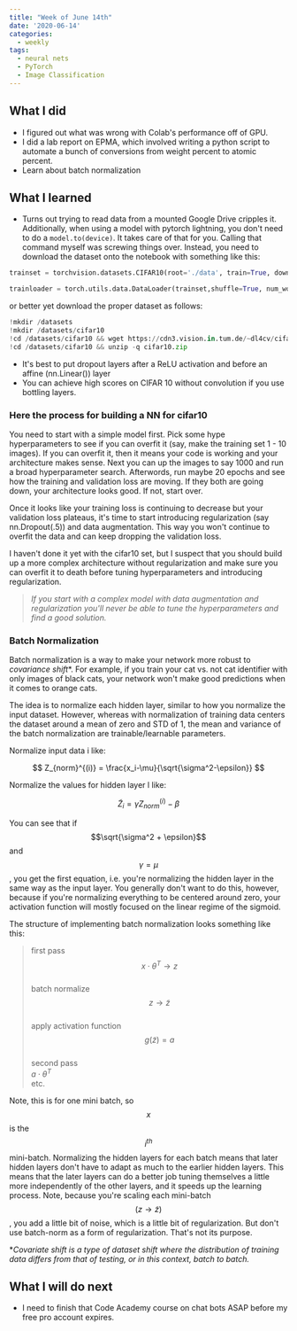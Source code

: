 ```yaml
---
title: "Week of June 14th"
date: '2020-06-14'
categories:
  - weekly
tags:
  - neural nets
  - PyTorch
  - Image Classification
---
```


## What I did

- I figured out what was wrong with Colab's performance off of GPU.
- I did a lab report on EPMA, which involved writing a python script to automate a bunch of conversions from weight percent to atomic percent.
- Learn about batch normalization

## What I learned

- Turns out trying to read data from a mounted Google Drive cripples it. Additionally, when using a model with pytorch lightning, you don't need to do a ```model.to(device)```. It takes care of that for you. Calling that command myself was screwing things over. Instead, you need to download the dataset onto the notebook with something like this:

```python
trainset = torchvision.datasets.CIFAR10(root='./data', train=True, download=True, transform=my_transform)

trainloader = torch.utils.data.DataLoader(trainset,shuffle=True, num_workers=2)
```

or better yet download the proper dataset as follows:

```python
!mkdir /datasets
!mkdir /datasets/cifar10
!cd /datasets/cifar10 && wget https://cdn3.vision.in.tum.de/~dl4cv/cifar10.zip --no-check-certificate
!cd /datasets/cifar10 && unzip -q cifar10.zip
```

- It's best to put dropout layers after a ReLU activation and before an affine (nn.Linear()) layer
- You can achieve high scores on CIFAR 10 without convolution if you use bottling layers.

### **Here the process for building a NN for cifar10**

You need to start with a simple model first. Pick some hype
hyperparameters to see if you can overfit it (say, make the training set 1 - 10 images). If you can overfit it, then it means your code is working and your architecture makes sense. Next you can up the images to say 1000 and run a broad hyperparameter search. Afterwords, run maybe 20 epochs and see how the training and validation loss are moving. If they both are going down, your architecture looks good. If not, start over.

Once it looks like your training loss is continuing to decrease but your validation loss plateaus, it's time to start introducing regularization (say nn.Dropout(.5)) and data augmentation. This way you won't continue to overfit the data and can keep dropping the validation loss.

I haven't done it yet with the cifar10 set, but I suspect that you should build up a more complex architecture without regularization and make sure you can overfit it to death before tuning hyperparameters and introducing regularization.

>*If you start with a complex model with data augmentation and regularization you'll never be able to tune the hyperparameters and find a good solution.*

### **Batch Normalization**

Batch normalization is a way to make your network more robust to *covariance shift**. For example, if you train your cat vs. not cat identifier with only images of black cats, your network won't make good predictions when it comes to orange cats.

The idea is to normalize each hidden layer, similar to how you normalize the input dataset. However, whereas with normalization of training data centers the dataset around a mean of zero and STD of 1, the mean and variance of the batch normalization are trainable/learnable parameters.

Normalize input data i like:

$$
Z_{norm}^{(i)} = \frac{x_i-\mu}{\sqrt{\sigma^2-\epsilon}}
$$

Normalize the values for hidden layer l like:

$$
\widetilde{Z}_i = \gamma Z_{norm}^{(i)} - \beta
$$

You can see that if $$\sqrt{\sigma^2 + \epsilon}$$ and $$\gamma = \mu$$, you get the first equation, i.e. you're normalizing the hidden layer in the same way as the input layer. You generally don't want to do this, however, because if you're normalizing everything to be centered around zero, your activation function will mostly focused on the linear regime of the sigmoid.

The structure of implementing batch normalization looks something like this:

>first pass \
>$$x \cdot \theta^T \rightarrow z$$ \
> batch normalize \
>$$z \rightarrow \widetilde{z}$$ \
>apply activation function \
>$$g(\widetilde{z}) = a$$ \
>second pass\
>$a \cdot \theta^T$ \
> etc.

Note, this is for one mini batch, so $$x$$ is the $$i^{th}$$ mini-batch. Normalizing the hidden layers for each batch means that later hidden layers don't have to adapt as much to the earlier hidden layers. This means that the later layers can do a better job tuning themselves a little more independently of the other layers, and it speeds up the learning process. Note, because you're scaling each mini-batch $$(z \rightarrow \widetilde{z})$$, you add a little bit of noise, which is a little bit of regularization. But don't use batch-norm as a form of regularization. That's not its purpose.

**Covariate shift is a type of dataset shift where the distribution of training data differs from that of testing, or in this context, batch to batch.*

## What I will do next

- I need to finish that Code Academy course on chat bots ASAP before my free pro account expires.
